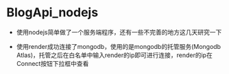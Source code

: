 # BlogApi_nodejs

- 使用nodejs简单做了一个服务端程序，还有一些不完善的地方这几天研究一下

- 使用render成功连接了mongodb，使用的是mongodb的托管服务(Mongodb Atlas)，托管之后在白名单中输入render的ip即可进行连接，render的ip在Connect按钮下拉框中查看